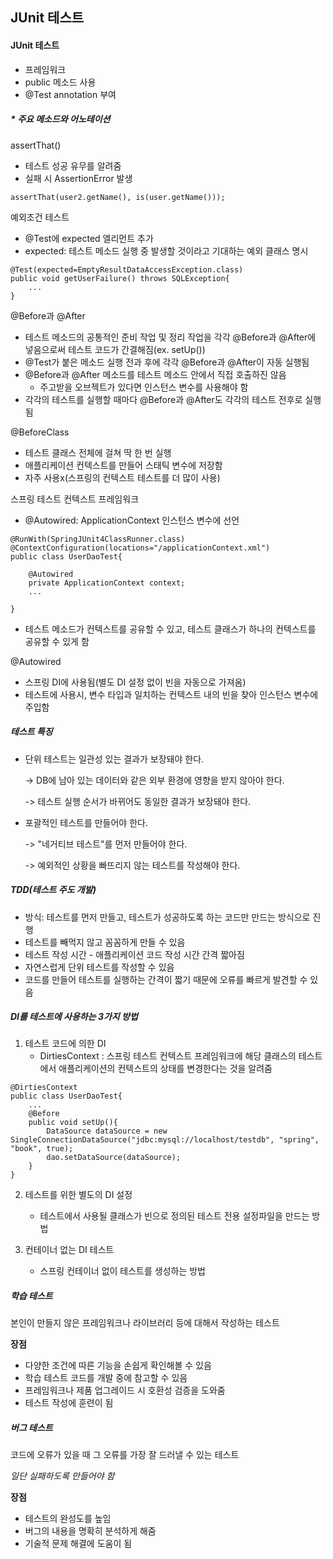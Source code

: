 ## JUnit 테스트

#### JUnit 테스트
 - 프레임워크
 - public 메소드 사용
 - @Test annotation 부여


##### \* 주요 메소드와 어노테이션

 assertThat()
 - 테스트 성공 유무를 알려줌
 - 실패 시 AssertionError 발생
 
 ```
 assertThat(user2.getName(), is(user.getName()));
 ```
예외조건 테스트
- @Test에 expected 엘리먼트 추가
- expected: 테스트 메소드 실행 중 발생할 것이라고 기대하는 예외 클래스 명시
```
@Test(expected=EmptyResultDataAccessException.class)
public void getUserFailure() throws SQLException{
    ...
}
```

@Before과 @After
- 테스트 메소드의 공통적인 준비 작업 및 정리 작업을 각각 @Before과 @After에 넣음으로써 테스트 코드가 간결해짐(ex. setUp())
- @Test가 붙은 메소드 실행 전과 후에 각각 @Before과 @After이 자동 실행됨
- @Before과 @After 메소드를 테스트 메소드 안에서 직접 호출하진 않음
    * 주고받을 오브젝트가 있다면 인스턴스 변수를 사용해야 함
- 각각의 테스트를 실행할 때마다 @Before과 @After도 각각의 테스트 전후로 실행됨

@BeforeClass
- 테스트 클래스 전체에 걸쳐 딱 한 번 실행
- 애플리케이션 컨텍스트를 만들어 스태틱 변수에 저장함
- 자주 사용x(스프링의 컨텍스트 테스트를 더 많이 사용)

스프링 테스트 컨텍스트 프레임워크
- @Autowired: ApplicationContext 인스턴스 변수에 선언
```
@RunWith(SpringJUnit4ClassRunner.class)
@ContextConfiguration(locations="/applicationContext.xml")
public class UserDaoTest{

    @Autowired
    private ApplicationContext context;
    ...

}
```
- 테스트 메소드가 컨텍스트를 공유할 수 있고, 테스트 클래스가 하나의 컨텍스트를 공유할 수 있게 함

@Autowired
- 스프링 DI에 사용됨(별도 DI 설정 없이 빈을 자동으로 가져옴)
- 테스트에 사용시, 변수 타입과 일치하는 컨텍스트 내의 빈을 찾아 인스턴스 변수에 주입함


##### 테스트 특징
- 단위 테스트는 일관성 있는 결과가 보장돼야 한다.

    -> DB에 남아 있는 데이터와 같은 외부 환경에 영향을 받지 않아야 한다.

    -> 테스트 실행 순서가 바뀌어도 동일한 결과가 보장돼야 한다.
- 포괄적인 테스트를 만들어야 한다. 

    -> "네거티브 테스트"를 먼저 만들어야 한다.
    
    -> 예외적인 상황을 빠뜨리지 않는 테스트를 작성해야 한다.

##### TDD(테스트 주도 개발)
- 방식: 테스트를 먼저 만들고, 테스트가 성공하도록 하는 코드만 만드는 방식으로 진행
- 테스트를 빼먹지 않고 꼼꼼하게 만들 수 있음
- 테스트 작성 시간 - 애플리케이션 코드 작성 시간 간격 짧아짐
- 자연스럽게 단위 테스트를 작성할 수 있음
- 코드를 만들어 테스트를 실행하는 간격이 짧기 때문에 오류를 빠르게 발견할 수 있음

##### DI를 테스트에 사용하는 3가지 방법
1. 테스트 코드에 의한 DI
    * DirtiesContext
        : 스프링 테스트 컨텍스트 프레임워크에 해당 클래스의 테스트에서 애플리케이션의 컨텍스트의 상태를 변경한다는 것을 알려줌
```
@DirtiesContext
public class UserDaoTest{
    ...
    @Before
    public void setUp(){
        DataSource dataSource = new SingleConnectionDataSource("jdbc:mysql://localhost/testdb", "spring", "book", true);
        dao.setDataSource(dataSource);
    }
}
```
2. 테스트를 위한 별도의 DI 설정
    * 테스트에서 사용될 클래스가 빈으로 정의된 테스트 전용 설정파일을 만드는 방법

3. 컨테이너 없는 DI 테스트
    * 스프링 컨테이너 없이 테스트를 생성하는 방법


##### 학습 테스트
본인이 만들지 않은 프레임워크나 라이브러리 등에 대해서 작성하는 테스트

**장점**
- 다양한 조건에 따른 기능을 손쉽게 확인해볼 수 있음
- 학습 테스트 코드를 개발 중에 참고할 수 있음
- 프레임워크나 제품 업그레이드 시 호환성 검증을 도와줌
- 테스트 작성에 훈련이 됨

##### 버그 테스트
코드에 오류가 있을 때 그 오류를 가장 잘 드러낼 수 있는 테스트

*일단 실패하도록 만들어야 함*

**장점**
- 테스트의 완성도를 높임
- 버그의 내용을 명확히 분석하게 해줌
- 기술적 문제 해결에 도움이 됨
